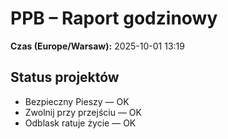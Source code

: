 # PPB – Raport godzinowy
**Czas (Europe/Warsaw):** 2025-10-01 13:19

## Status projektów
- Bezpieczny Pieszy — OK
- Zwolnij przy przejściu — OK
- Odblask ratuje życie — OK

